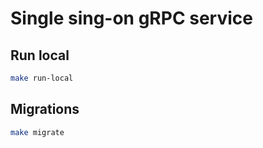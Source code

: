 # Single sing-on gRPC service

## Run local
```bash
make run-local
```

## Migrations
```bash
make migrate
```